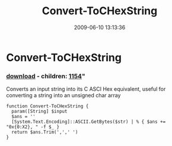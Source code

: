 ﻿---
pid:            1153
parent:         0
children:       1154
poster:         CrazyDave
title:          Convert-ToCHexString
date:           2009-06-10 13:13:36
format:         posh
---

# Convert-ToCHexString

### [download](1153.ps1) - children: [1154](1154.md)"

Converts an input string into its C ASCI Hex equivalent, useful for converting a string into an unsigned char array

```posh
function Convert-ToCHexString {
  param([String] $input
  $ans = ''
  [System.Text.Encoding]::ASCII.GetBytes($str) | % { $ans += "0x{0:X2}, " -f $_ }
  return $ans.Trim(',',' ')
}
```
